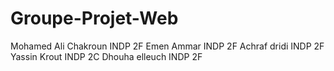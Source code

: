 # Groupe-Projet-Web

Mohamed Ali Chakroun INDP 2F
Emen Ammar INDP 2F
Achraf dridi INDP 2F
Yassin Krout INDP 2C
Dhouha elleuch INDP 2F
